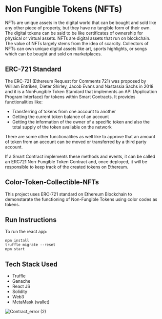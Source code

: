 # Non Fungible Tokens (NFTs)

NFTs are unique assets in the digital world that can be bought and sold like any other piece of property, but they have no tangible form of their own. 
The digital tokens can be said to be like certificates of ownership for physical or virtual assets. NFTs are digital assets that run on blockchain. 
The value of NFTs largely stems from the idea of scarcity. Collectors of NFTs can own unique digital assets like art, sports highlights, or songs 
which can be bought and sold on marketplaces.

## ERC-721 Standard
The ERC-721 (Ethereum Request for Comments 721) was proposed by William
Entriken, Dieter Shirley, Jacob Evans and Nastassia Sachs in 2018 and it is a NonFungible Token Standard that implements an API (Application Program Interface)
for tokens within Smart Contracts.
It provides functionalities like:
- Transferring of tokens from one account to another
- Getting the current token balance of an account
- Getting the information of the owner of a specific token and also the total
supply of the token available on the network

There are some other functionalities as well like to approve that an amount of
token from an account can be moved or transferred by a third party account.

If a Smart Contract implements these methods and events, it can be called an ERC721 Non-Fungible Token Contract and, once deployed, it will be responsible to keep
track of the created tokens on Ethereum.

## Color-Token-Collectible-NFTs
This project uses ERC-721 standard on Ethereum Blockchain to demonstarate the functioning of Non-Fungible Tokens using color codes as tokens.

## Run Instructions

To run the react app: 

```
npm install
truffle migrate --reset
npm start
```

## Tech Stack Used

- Truffle
-	Ganache
-	React JS
-	Solidity   
-	Web3
- MetaMask (wallet) 

![Contract_error (2)](https://user-images.githubusercontent.com/54543768/120377272-8c0b4380-c33a-11eb-9e72-971f775e10fd.png)


